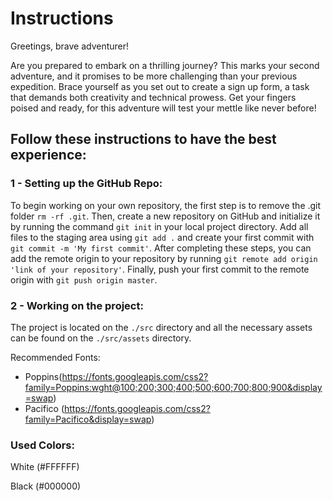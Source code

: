 # Instructions

Greetings, brave adventurer!

Are you prepared to embark on a thrilling journey? This marks your second adventure, and it promises to be more challenging than your previous expedition.
Brace yourself as you set out to create a sign up form, a task that demands both creativity and technical prowess.
Get your fingers poised and ready, for this adventure will test your mettle like never before!

## Follow these instructions to have the best experience:

### 1 - Setting up the GitHub Repo:

To begin working on your own repository, the first step is to remove the .git folder `rm -rf .git`.
Then, create a new repository on GitHub and initialize it by running the command `git init` in your local project directory.
Add all files to the staging area using `git add .` and create your first commit with `git commit -m 'My first commit'`.
After completing these steps, you can add the remote origin to your repository by running `git remote add origin 'link of your repository'`.
Finally, push your first commit to the remote origin with `git push origin master`.

### 2 - Working on the project:

The project is located on the `./src` directory and all the necessary assets can be found on the
`./src/assets` directory.

Recommended Fonts: 

- Poppins(https://fonts.googleapis.com/css2?family=Poppins:wght@100;200;300;400;500;600;700;800;900&display=swap)
- Pacifico (https://fonts.googleapis.com/css2?family=Pacifico&display=swap)

### Used Colors:

White (#FFFFFF)

Black (#000000)
